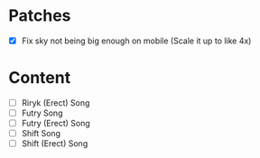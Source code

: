 # Patches
- [x] Fix sky not being big enough on mobile (Scale it up to like 4x)

# Content
- [ ] Riryk (Erect) Song
- [ ] Futry Song
- [ ] Futry (Erect) Song
- [ ] Shift Song
- [ ] Shift (Erect) Song
